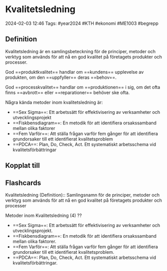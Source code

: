 # Kvalitetsledning

2024-02-03 12:46
Tags: #year2024 #KTH #ekonomi #ME1003 #begrepp

## Definition

Kvalitetsledning är en samlingsbeteckning för de principer, metoder och verktyg som används för att nå en god kvalitet på företagets produkter och processer.

God ==produktkvalitet== handlar om ==kundens== upplevelse av produkten, om den ==uppfyller== deras ==behov==.

God ==processkvalitet== handlar om ==produktionen== i sig, om det ofta finns ==avbrott== eller ==reparationer== behöver ske ofta.

Några kända metoder inom kvalitetsledning är:

- ==Sex Sigma==: Ett arbetssätt för effektivisering av verksamheter och utvecklingsprojekt
- ==Fiskbensdiagram==: En metodik för att identifiera orsakssamband mellan olika faktorer
- ==Fem Varför==: Att ställa frågan varför fem gånger för att identifiera grundorsaker till ett identifierat kvalitetsproblem
- ==PDCA==: Plan, Do, Check, Act. Ett systematiskt arbetsschema vid kvalitetsförbättringar

## Kopplat till

## Flashcards

Kvalitetsledning (Definition):: Samlingsnamn för de principer, metoder och verktyg som används för att nå en god kvalitet på företagets produkter och processer
<!--SR:!2024-02-07,1,228!2024-02-12,3,245-->

Metoder inom Kvalitetsledning (4)
??
- ==Sex Sigma==: Ett arbetssätt för effektivisering av verksamheter och utvecklingsprojekt.
- ==Fiskbensdiagram==: En metodik för att identifiera orsakssamband mellan olika faktorer.
- ==Fem Varför==: Att ställa frågan varför fem gånger för att identifiera grundorsaker till ett identifierat kvalitetsproblem.
- ==PDCA==: Plan, Do, Check, Act. Ett systematiskt arbetsschema vid kvalitetsförbättringar.
<!--SR:!2024-02-09,1,225!2024-02-12,3,250-->
